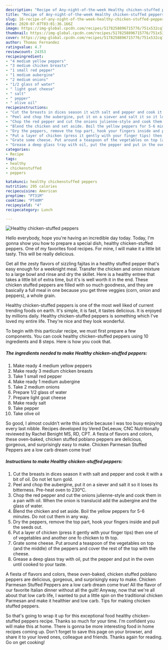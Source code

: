 ```yaml
---
description: "Recipe of Any-night-of-the-week Healthy chicken-stuffed peppers"
title: "Recipe of Any-night-of-the-week Healthy chicken-stuffed peppers"
slug: 16-recipe-of-any-night-of-the-week-healthy-chicken-stuffed-peppers
date: 2020-07-07T03:01:36.166Z
image: https://img-global.cpcdn.com/recipes/5178258896715776/751x532cq70/healthy-chicken-stuffed-peppers-recipe-main-photo.jpg
thumbnail: https://img-global.cpcdn.com/recipes/5178258896715776/751x532cq70/healthy-chicken-stuffed-peppers-recipe-main-photo.jpg
cover: https://img-global.cpcdn.com/recipes/5178258896715776/751x532cq70/healthy-chicken-stuffed-peppers-recipe-main-photo.jpg
author: Thomas Fernandez
ratingvalue: 4.7
reviewcount: 24353
recipeingredient:
- "4 medium yellow peppers"
- "3 medium chicken breasts"
- "1 small red pepper"
- "1 medium aubergine"
- "2 medium onions"
- "1/2 glass of water"
- " light goat cheese"
- " salt"
- " pepper"
- " olive oil"
recipeinstructions:
- "Cut the breasts in dices season it with salt and pepper and cook it with a bit of oil. Do not let turn gold."
- "Peel and chop the aubergine, put it on a siever and salt it so it loses its bitterness. Pre-heat oven to 230°C."
- "Chop the red pepper and cut the onions julienne-style and cook them in a pan with oil. When the onion is translucid add the aubergine and the glass of water."
- "Blend the chicken and set aside. Boil the yellow peppers for 5-6 minutes. Do not cut them in any way."
- "Dry the peppers, remove the top part, hook your fingers inside and pull the seeds out."
- "Put a layer of chicken (press it gently with your finger tips) then one of of vegetables and another one fo chicken to th top."
- "Grate some cheese. Put around a teaspoon of the vegetables on top (and the middle) of the peppers and cover the rest of the top with the cheese."
- "Grease a deep glass tray with oil, put the pepper and put in the oven until cooked to your taste."
categories:
- Recipe
tags:
- healthy
- chickenstuffed
- peppers

katakunci: healthy chickenstuffed peppers 
nutrition: 295 calories
recipecuisine: American
preptime: "PT31M"
cooktime: "PT40M"
recipeyield: "4"
recipecategory: Lunch

---
```



![Healthy chicken-stuffed peppers](https://img-global.cpcdn.com/recipes/5178258896715776/751x532cq70/healthy-chicken-stuffed-peppers-recipe-main-photo.jpg)

Hello everybody, hope you're having an incredible day today. Today, I'm gonna show you how to prepare a special dish, healthy chicken-stuffed peppers. One of my favorites food recipes. For mine, I will make it a little bit tasty. This will be really delicious.

Get all the zesty flavors of sizzling fajitas in a healthy stuffed pepper that&#39;s easy enough for a weeknight meal. Transfer the chicken and onion mixture to a large bowl and rinse and dry the skillet. Here is a healthy entree that takes a little bit of extra time, but it&#39;s is well worth it in the end. These chicken stuffed peppers are filled with so much goodness, and they are basically a full meal in one because you get three veggies (corn, onion and peppers), a whole grain.

Healthy chicken-stuffed peppers is one of the most well liked of current trending foods on earth. It's simple, it is fast, it tastes delicious. It is enjoyed by millions daily. Healthy chicken-stuffed peppers is something which I've loved my entire life. They're nice and they look wonderful.


To begin with this particular recipe, we must first prepare a few components. You can cook healthy chicken-stuffed peppers using 10 ingredients and 8 steps. Here is how you cook that.

<!--inarticleads1-->

##### The ingredients needed to make Healthy chicken-stuffed peppers:

1. Make ready 4 medium yellow peppers
1. Make ready 3 medium chicken breasts
1. Take 1 small red pepper
1. Make ready 1 medium aubergine
1. Take 2 medium onions
1. Prepare 1/2 glass of water
1. Prepare  light goat cheese
1. Make ready  salt
1. Take  pepper
1. Take  olive oil


So good, I almost couldn&#39;t write this article because I was too busy enjoying every last nibble. Recipes developed by Vered DeLeeuw, CNC Nutritionally reviewed by Rachel Benight MS, RD, CPT. A fiesta of flavors and colors, these oven-baked, chicken stuffed poblano peppers are delicious, gorgeous, and surprisingly easy to make. Chicken Parmesan Stuffed Peppers are a low carb dream come true! 

<!--inarticleads2-->

##### Instructions to make Healthy chicken-stuffed peppers:

1. Cut the breasts in dices season it with salt and pepper and cook it with a bit of oil. Do not let turn gold.
1. Peel and chop the aubergine, put it on a siever and salt it so it loses its bitterness. Pre-heat oven to 230°C.
1. Chop the red pepper and cut the onions julienne-style and cook them in a pan with oil. When the onion is translucid add the aubergine and the glass of water.
1. Blend the chicken and set aside. Boil the yellow peppers for 5-6 minutes. Do not cut them in any way.
1. Dry the peppers, remove the top part, hook your fingers inside and pull the seeds out.
1. Put a layer of chicken (press it gently with your finger tips) then one of of vegetables and another one fo chicken to th top.
1. Grate some cheese. Put around a teaspoon of the vegetables on top (and the middle) of the peppers and cover the rest of the top with the cheese.
1. Grease a deep glass tray with oil, put the pepper and put in the oven until cooked to your taste.


A fiesta of flavors and colors, these oven-baked, chicken stuffed poblano peppers are delicious, gorgeous, and surprisingly easy to make. Chicken Parmesan Stuffed Peppers are a low carb dream come true! All the flavor of our favorite Italian dinner without all the guilt! Anyway, now that we&#39;re all about that low carb life, I wanted to put a little spin on the traditional chicken Parmesan and make it healthier and low carb. Tips for making chicken stuffed peppers. 

So that's going to wrap it up for this exceptional food healthy chicken-stuffed peppers recipe. Thanks so much for your time. I'm confident you will make this at home. There is gonna be more interesting food in home recipes coming up. Don't forget to save this page on your browser, and share it to your loved ones, colleague and friends. Thanks again for reading. Go on get cooking!
